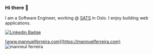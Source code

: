 ### Hi there 👋

I am a Software Engineer, working @ [SATS](https://sats.no) in Oslo. I enjoy building web applications.

[![Linkedin Badge](https://img.shields.io/badge/-mannuel-ferreira?style=flat-square&logo=Linkedin&logoColor=white&link=https://www.linkedin.com/in/mannuelferreira/)](https://www.linkedin.com/in/mannuelferreira/)


[www.mannuelferreira.com](https://mannuelferreira.com)
![manneul ferreira](https://res.cloudinary.com/mannuel/image/upload/v1670391672/images/footer-github.png)
